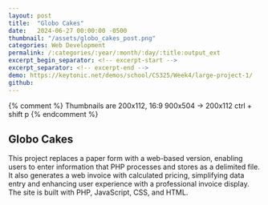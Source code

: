 ```yaml
---
layout: post
title:  "Globo Cakes"
date:   2024-06-27 00:00:00 -0500
thumbnail: "/assets/globo_cakes_post.png"
categories: Web Development
permalink: /:categories/:year/:month/:day/:title:output_ext
excerpt_begin_separator: <!-- excerpt-start -->
excerpt_separator: <!-- excerpt-end -->
demo: https://keytonic.net/demos/school/CS325/Week4/large-project-1/
github:
---
```

{% comment %} 
    Thumbnails are 200x112, 16:9
    900x504 -> 200x112 ctrl + shift p
{% endcomment %}

## Globo Cakes
<!-- excerpt-start -->
This project replaces a paper form with a web-based version, enabling users to enter information that PHP processes and stores as a delimited file. It also generates a web invoice with calculated pricing, simplifying data entry and enhancing user experience with a professional invoice display. The site is built with PHP, JavaScript, CSS, and HTML.<!-- excerpt-end -->
